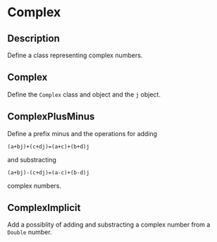 Complex
=======

Description
-----------

Define a class representing complex numbers.

Complex
-------

Define the `Complex` class and object and the `j` object.

ComplexPlusMinus
----------------

Define a prefix minus and the operations for adding

    (a+bj)+(c+dj)=(a+c)+(b+d)j

and substracting

    (a+bj)-(c+dj)=(a-c)+(b-d)j

complex numbers.

ComplexImplicit
---------------

Add a possiblity of adding and substracting a complex number from a
`Double` number.
